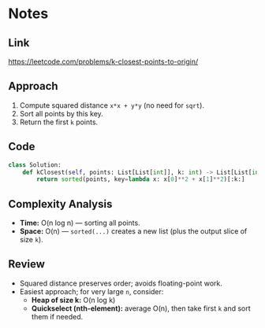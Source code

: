 # Notes

## Link
https://leetcode.com/problems/k-closest-points-to-origin/

## Approach
1. Compute squared distance `x*x + y*y` (no need for `sqrt`).
2. Sort all points by this key.
3. Return the first `k` points.

## Code
``` python
class Solution:
    def kClosest(self, points: List[List[int]], k: int) -> List[List[int]]:
        return sorted(points, key=lambda x: x[0]**2 + x[1]**2)[:k:]
```

## Complexity Analysis
- **Time:** O(n log n) — sorting all points.
- **Space:** O(n) — `sorted(...)` creates a new list (plus the output slice of size `k`).

## Review
- Squared distance preserves order; avoids floating-point work.
- Easiest approach; for very large `n`, consider:
  - **Heap of size k:** O(n log k)
  - **Quickselect (nth-element):** average O(n), then take first `k` and sort them if needed.
